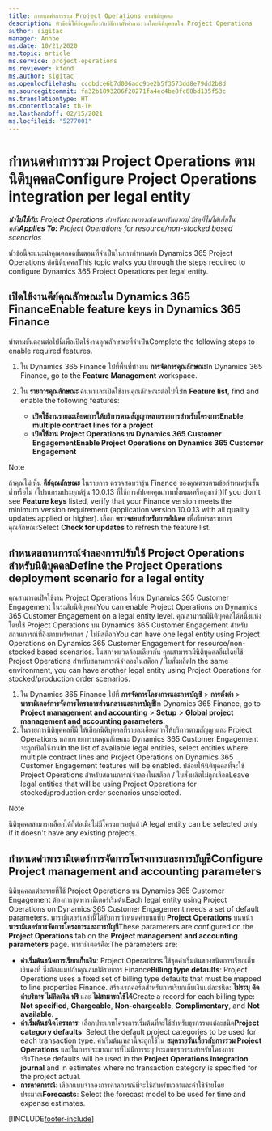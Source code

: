 ```yaml
---
title: กำหนดค่าการรวม Project Operations ตามนิติบุคคล
description: หัวข้อนี้ให้ข้อมูลเกี่ยวกับวิธีการตั้งค่าการรวมโดยนิติบุคคลใน Project Operations
author: sigitac
manager: Annbe
ms.date: 10/21/2020
ms.topic: article
ms.service: project-operations
ms.reviewer: kfend
ms.author: sigitac
ms.openlocfilehash: ccdbdce6b7d006adc9be2b5f3573dd8e79dd2b8d
ms.sourcegitcommit: fa32b1893286f20271fa4ec4be8fc68bd135f53c
ms.translationtype: HT
ms.contentlocale: th-TH
ms.lasthandoff: 02/15/2021
ms.locfileid: "5277001"
---
```

# <a name="configure-project-operations-integration-per-legal-entity"></a><span data-ttu-id="4ca83-103">กำหนดค่าการรวม Project Operations ตามนิติบุคคล</span><span class="sxs-lookup"><span data-stu-id="4ca83-103">Configure Project Operations integration per legal entity</span></span> 

<span data-ttu-id="4ca83-104">_**นำไปใช้กับ:** Project Operations สำหรับสถานการณ์ตามทรัพยากร/วัสดุที่ไม่ได้เก็บในคลัง_</span><span class="sxs-lookup"><span data-stu-id="4ca83-104">_**Applies To:** Project Operations for resource/non-stocked based scenarios_</span></span>

<span data-ttu-id="4ca83-105">หัวข้อนี้จะแนะนำคุณตลอดขั้นตอนที่จำเป็นในการกำหนดค่า Dynamics 365 Project Operations ต่อนิติบุคคล</span><span class="sxs-lookup"><span data-stu-id="4ca83-105">This topic walks you through the steps required to configure Dynamics 365 Project Operations per legal entity.</span></span>

## <a name="enable-feature-keys-in-dynamics-365-finance"></a><span data-ttu-id="4ca83-106">เปิดใช้งานคีย์คุณลักษณะใน Dynamics 365 Finance</span><span class="sxs-lookup"><span data-stu-id="4ca83-106">Enable feature keys in Dynamics 365 Finance</span></span>

<span data-ttu-id="4ca83-107">ทำตามขั้นตอนต่อไปนี้เพื่อเปิดใช้งานคุณลักษณะที่จำเป็น</span><span class="sxs-lookup"><span data-stu-id="4ca83-107">Complete the following steps to enable required features.</span></span>

1. <span data-ttu-id="4ca83-108">ใน Dynamics 365 Finance ไปที่พื้นที่ทำงาน **การจัดการคุณลักษณะ**</span><span class="sxs-lookup"><span data-stu-id="4ca83-108">In Dynamics 365 Finance, go to the **Feature Management** workspace.</span></span>
2. <span data-ttu-id="4ca83-109">ใน **รายการคุณลักษณะ** ค้นหาและเปิดใช้งานคุณลักษณะต่อไปนี้:</span><span class="sxs-lookup"><span data-stu-id="4ca83-109">In **Feature list**, find and enable the following features:</span></span>
  
    - <span data-ttu-id="4ca83-110">**เปิดใช้งานรายละเอียดการให้บริการตามสัญญาหลายรายการสำหรับโครงการ**</span><span class="sxs-lookup"><span data-stu-id="4ca83-110">**Enable multiple contract lines for a project**</span></span>
    - <span data-ttu-id="4ca83-111">**เปิดใช้งาน Project Operations บน Dynamics 365 Customer Engagement**</span><span class="sxs-lookup"><span data-stu-id="4ca83-111">**Enable Project Operations on Dynamics 365 Customer Engagement**</span></span>

> [!NOTE]
> <span data-ttu-id="4ca83-112">ถ้าคุณไม่เห็น **คีย์คุณลักษณะ** ในรายการ ตรวจสอบว่ารุ่น Finance ของคุณตรงตามข้อกำหนดรุ่นขั้นต่ำหรือไม่ (โปรแกรมประยุกต์รุ่น 10.0.13 ที่ใช้การอัปเดตคุณภาพทั้งหมดหรือสูงกว่า)</span><span class="sxs-lookup"><span data-stu-id="4ca83-112">If you don't see **Feature keys** listed, verify that your Finance version meets the minimum version requirement (application version 10.0.13 with all quality updates applied or higher).</span></span> <span data-ttu-id="4ca83-113">เลือก **ตรวจสอบสำหรับการอัปเดต** เพื่อรีเฟรชรายการคุณลักษณะ</span><span class="sxs-lookup"><span data-stu-id="4ca83-113">Select **Check for updates** to refresh the feature list.</span></span>

## <a name="define-the-project-operations-deployment-scenario-for-a-legal-entity"></a><span data-ttu-id="4ca83-114">กำหนดสถานการณ์จำลองการปรับใช้ Project Operations สำหรับนิติบุคคล</span><span class="sxs-lookup"><span data-stu-id="4ca83-114">Define the Project Operations deployment scenario for a legal entity</span></span>

<span data-ttu-id="4ca83-115">คุณสามารถเปิดใช้งาน Project Operations ได้บน Dynamics 365 Customer Engagement ในระดับนิติบุคคล</span><span class="sxs-lookup"><span data-stu-id="4ca83-115">You can enable Project Operations on Dynamics 365 Customer Engagement on a legal entity level.</span></span> <span data-ttu-id="4ca83-116">คุณสามารถมีนิติบุคคลได้หนึ่งแห่งโดยใช้ Project Operations บน Dynamics 365 Customer Engagement สำหรับสถานการณ์ที่อิงตามทรัพยากร / ไม่มีสต็อก</span><span class="sxs-lookup"><span data-stu-id="4ca83-116">You can have one legal entity using Project Operations on Dynamics 365 Customer Engagement for resource/non-stocked based scenarios.</span></span> <span data-ttu-id="4ca83-117">ในสภาพแวดล้อมเดียวกัน คุณสามารถมีนิติบุคคลอื่นโดยใช้ Project Operations สำหรับสถานการณ์จำลองในสต็อก / ใบสั่งผลิต</span><span class="sxs-lookup"><span data-stu-id="4ca83-117">In the same environment, you can have another legal entity using Project Operations for stocked/production order scenarios.</span></span>

1. <span data-ttu-id="4ca83-118">ใน Dynamics 365 Finance ไปที่ **การจัดการโครงการและการบัญชี** > **การตั้งค่า** > **พารามิเตอร์การจัดการโครงการส่วนกลางและการบัญชี**</span><span class="sxs-lookup"><span data-stu-id="4ca83-118">In Dynamics 365 Finance, go to **Project management and accounting** > **Setup** > **Global project management and accounting parameters**.</span></span>
2. <span data-ttu-id="4ca83-119">ในรายการนิติบุคคลที่มี ให้เลือกนิติบุคคลที่รายละเอียดการให้บริการตามสัญญาและ Project Operations หลายรายการบนคุณลักษณะ Dynamics 365 Customer Engagement จะถูกเปิดใช้งาน</span><span class="sxs-lookup"><span data-stu-id="4ca83-119">In the list of available legal entities, select entities where multiple contract lines and Project Operations on Dynamics 365 Customer Engagement features will be enabled.</span></span> <span data-ttu-id="4ca83-120">ปล่อยให้นิติบุคคลที่จะใช้ Project Operations สำหรับสถานการณ์จำลองในสต็อก / ใบสั่งผลิตไม่ถูกเลือก</span><span class="sxs-lookup"><span data-stu-id="4ca83-120">Leave legal entities that will be using Project Operations for stocked/production order scenarios unselected.</span></span>

> [!NOTE]
> <span data-ttu-id="4ca83-121">นิติบุคคลสามารถเลือกได้ก็ต่อเมื่อไม่มีโครงการอยู่แล้ว</span><span class="sxs-lookup"><span data-stu-id="4ca83-121">A legal entity can be selected only if it doesn't have any existing projects.</span></span>

## <a name="configure-project-management-and-accounting-parameters"></a><span data-ttu-id="4ca83-122">กำหนดค่าพารามิเตอร์การจัดการโครงการและการบัญชี</span><span class="sxs-lookup"><span data-stu-id="4ca83-122">Configure Project management and accounting parameters</span></span>

<span data-ttu-id="4ca83-123">นิติบุคคลแต่ละรายที่ใช้ Project Operations บน Dynamics 365 Customer Engagement ต้องการชุดพารามิเตอร์เริ่มต้น</span><span class="sxs-lookup"><span data-stu-id="4ca83-123">Each legal entity using Project Operations on Dynamics 365 Customer Engagement needs a set of default parameters.</span></span> <span data-ttu-id="4ca83-124">พารามิเตอร์เหล่านี้ได้รับการกำหนดค่าบนแท็บ **Project Operations** บนหน้า **พารามิเตอร์การจัดการโครงการและการบัญชี**</span><span class="sxs-lookup"><span data-stu-id="4ca83-124">These parameters are configured on the **Project Operations** tab on the **Project management and accounting parameters** page.</span></span> <span data-ttu-id="4ca83-125">พารามิเตอร์คือ:</span><span class="sxs-lookup"><span data-stu-id="4ca83-125">The parameters are:</span></span>

  - <span data-ttu-id="4ca83-126">**ค่าเริ่มต้นชนิดการเรียกเก็บเงิน**: Project Operations ใช้ชุดค่าเริ่มต้นของชนิดการเรียกเก็บเงินคงที่ ซึ่งต้องแมปกับคุณสมบัติรายการ Finance</span><span class="sxs-lookup"><span data-stu-id="4ca83-126">**Billing type defaults**: Project Operations uses a fixed set of billing type defaults that must be mapped to line properties Finance.</span></span> <span data-ttu-id="4ca83-127">สร้างเรกคอร์ดสำหรับการเรียกเก็บเงินแต่ละชนิด: **ไม่ระบุ** **คิดค่าบริการ** **ไม่คิดเงิน** **ฟรี** และ **ไม่สามารถใช้ได้**</span><span class="sxs-lookup"><span data-stu-id="4ca83-127">Create a record for each billing type: **Not specified**, **Chargeable**, **Non-chargeable**, **Complimentary**, and **Not available**.</span></span>
  - <span data-ttu-id="4ca83-128">**ค่าเริ่มต้นชนิดโครงการ**: เลือกประเภทโครงการเริ่มต้นที่จะใช้สำหรับธุรกรรมแต่ละชนิด</span><span class="sxs-lookup"><span data-stu-id="4ca83-128">**Project category defaults**: Select the default project categories to be used for each transaction type.</span></span> <span data-ttu-id="4ca83-129">ค่าเริ่มต้นเหล่านี้จะถูกใช้ใน **สมุดรายวันเกี่ยวกับการรวม Project Operations** และในการประมาณการที่ไม่มีการระบุประเภทธุรกรรมสำหรับโครงการจริง</span><span class="sxs-lookup"><span data-stu-id="4ca83-129">These defaults will be used in the **Project Operations Integration journal** and in estimates where no transaction category is specified for the project actual.</span></span>
  - <span data-ttu-id="4ca83-130">**การคาดการณ์**: เลือกแบบจำลองการคาดการณ์ที่จะใช้สำหรับเวลาและค่าใช้จ่ายโดยประมาณ</span><span class="sxs-lookup"><span data-stu-id="4ca83-130">**Forecasts**: Select the forecast model to be used for time and expense estimates.</span></span>


[!INCLUDE[footer-include](../includes/footer-banner.md)]